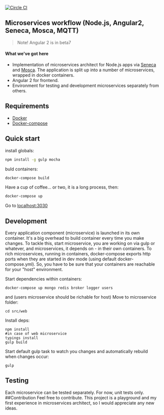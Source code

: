 [![Circle CI](https://circleci.com/gh/byavv/mswf/tree/master.svg)](https://circleci.com/gh/byavv/mswf/tree/master)
## Microservices workflow (Node.js, Angular2, Seneca, Mosca, MQTT)

> Note! Angular 2 is in beta7

#### What we've got here

* Implementation of microservices architect for Node.js apps via [Seneca](http://senecajs.org/get-started/) and [Mosca](http://www.mosca.io/). The application is split up into a number of microservices, wrapped in docker containers.
* Angular 2 for frontend.
* Environment for testing and development microservices separately from others.

## Requirements
* [Docker](https://docs.docker.com/linux/step_one/)
* [Docker-compose](https://docs.docker.com/compose/install/)

## Quick start
install globals:
```bash
npm install -g gulp mocha
```
buld containers:
```bash
docker-compose build
```
Have a cup of coffee... or two, it is a long process, then:
```bash
docker-compose up
```
Go to [localhost:3030](localhost:3030)

## Development
Every application component (microservice) is launched in its own container. It's a big overhead to build container every time you make changes.
To tackle this, start microservice, you are working on via gulp or whatever, and microservices, it depends on - in their own containers. 
To rich microservices, running in containers, docker-compose exports http ports when they are started in dev mode (using default docker-compose.yml). 
So, you have to be sure 
that your containers are reachable for your "host" environment.

Start dependencies within containers:
```bush
docker-compose up mongo redis broker logger users
```
and (users microservice should be richable for host)
Move to microservice folder:
```bush
cd src/web
```
Install deps:
```bush
npm install 
#in case of web microservice
typings install
gulp build
```
Start default gulp task to watch you changes and automatically rebuild when changes occur:
```bush
gulp
```
## Testing
Each microservice can be tested separately. For now, unit tests only.
##Contribution
Feel free to contribute. This project is a playground and my first experience in microservices architect, 
so I would appreciate any new ideas.